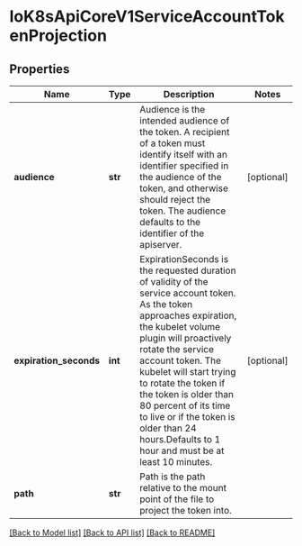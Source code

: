 # IoK8sApiCoreV1ServiceAccountTokenProjection

## Properties
Name | Type | Description | Notes
------------ | ------------- | ------------- | -------------
**audience** | **str** | Audience is the intended audience of the token. A recipient of a token must identify itself with an identifier specified in the audience of the token, and otherwise should reject the token. The audience defaults to the identifier of the apiserver. | [optional] 
**expiration_seconds** | **int** | ExpirationSeconds is the requested duration of validity of the service account token. As the token approaches expiration, the kubelet volume plugin will proactively rotate the service account token. The kubelet will start trying to rotate the token if the token is older than 80 percent of its time to live or if the token is older than 24 hours.Defaults to 1 hour and must be at least 10 minutes. | [optional] 
**path** | **str** | Path is the path relative to the mount point of the file to project the token into. | 

[[Back to Model list]](../README.md#documentation-for-models) [[Back to API list]](../README.md#documentation-for-api-endpoints) [[Back to README]](../README.md)


